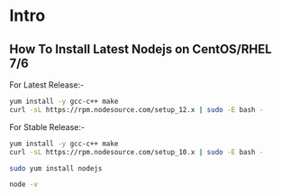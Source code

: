 # Intro

## How To Install Latest Nodejs on CentOS/RHEL 7/6

For Latest Release:-

``` bash
yum install -y gcc-c++ make
curl -sL https://rpm.nodesource.com/setup_12.x | sudo -E bash -
```

For Stable Release:-

``` bash
yum install -y gcc-c++ make
curl -sL https://rpm.nodesource.com/setup_10.x | sudo -E bash -
```

``` bash
sudo yum install nodejs
```

``` bash
node -v
```